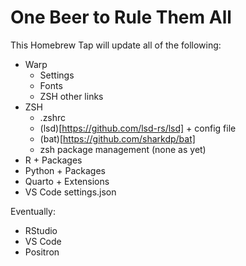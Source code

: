 # One Beer to Rule Them All

This Homebrew Tap will update all of the following:
- Warp
  - Settings
  - Fonts
  - ZSH other links
- ZSH
  - .zshrc
  - (lsd)[https://github.com/lsd-rs/lsd] + config file
  - (bat)[https://github.com/sharkdp/bat]
  - zsh package management (none as yet)
- R + Packages
- Python + Packages
- Quarto + Extensions
- VS Code settings.json

Eventually:
- RStudio
- VS Code
- Positron
